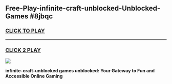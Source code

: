 
## Free-Play-infinite-craft-unblocked-Unblocked-Games #8jbqc
<h3>
<a href="https://news.freeplayer.one?title=infinite-craft-unblocked&ref=8M">CLICK TO PLAY</a></h3>
<hr>

<h3>
<a href="https://news.freeplayer.one?title=infinite-craft-unblocked&ref=8M">CLICK 2 PLAY</a>
  
</h3>

<a href="https://news.freeplayer.one?title=infinite-craft-unblocked&ref=8M"><img src="https://clearcache.store/games.png"></a>


**infinite-craft-unblocked games unblocked: Your Gateway to Fun and Accessible Online Gaming**
